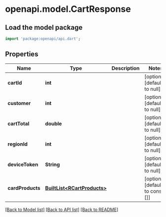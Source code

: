 # openapi.model.CartResponse

## Load the model package
```dart
import 'package:openapi/api.dart';
```

## Properties
Name | Type | Description | Notes
------------ | ------------- | ------------- | -------------
**cartId** | **int** |  | [optional] [default to null]
**customer** | **int** |  | [optional] [default to null]
**cartTotal** | **double** |  | [optional] [default to null]
**regionId** | **int** |  | [optional] [default to null]
**deviceToken** | **String** |  | [optional] [default to null]
**cardProducts** | [**BuiltList&lt;RCartProducts&gt;**](RCartProducts.md) |  | [optional] [default to const []]

[[Back to Model list]](../README.md#documentation-for-models) [[Back to API list]](../README.md#documentation-for-api-endpoints) [[Back to README]](../README.md)


